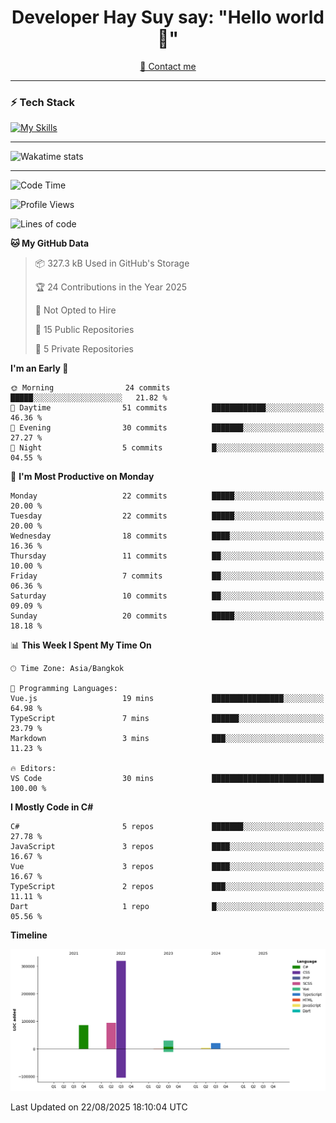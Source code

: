 <h1 align="center">Developer Hay Suy say: "Hello world 👋"</h1>

<p align="center">
  <a href="quoclam4a@gmail.com">📧 Contact me</a>
</p>

---

### ⚡ Tech Stack

[![My Skills](https://skillicons.dev/icons?i=aws,angular,azure,react,vue,flutter,apple,bitbucket,bootstrap,bun,cs,cloudflare,css,dart,discord,docker,figma,git,github,gitlab,html,js,linkedin,linux,mongodb,nginx,nodejs,npm,nuxtjs,postgres,postman,ts,vite,vscode,windows,visualstudio&perline=15)](https://skillicons.dev)

---

![Wakatime stats](https://github-readme-stats.vercel.app/api/wakatime?username=DeveloperHaySuy&layout=compact&theme=dark)

---

<!--START_SECTION:waka-->
![Code Time](http://img.shields.io/badge/Code%20Time-572%20hrs%2052%20mins-blue)

![Profile Views](http://img.shields.io/badge/Profile%20Views-67-blue)

![Lines of code](https://img.shields.io/badge/From%20Hello%20World%20I%27ve%20Written-553.6%20thousand%20lines%20of%20code-blue)

**🐱 My GitHub Data** 

> 📦 327.3 kB Used in GitHub's Storage 
 > 
> 🏆 24 Contributions in the Year 2025
 > 
> 🚫 Not Opted to Hire
 > 
> 📜 15 Public Repositories 
 > 
> 🔑 5 Private Repositories 
 > 
**I'm an Early 🐤** 

```text
🌞 Morning                24 commits          █████░░░░░░░░░░░░░░░░░░░░   21.82 % 
🌆 Daytime                51 commits          ████████████░░░░░░░░░░░░░   46.36 % 
🌃 Evening                30 commits          ███████░░░░░░░░░░░░░░░░░░   27.27 % 
🌙 Night                  5 commits           █░░░░░░░░░░░░░░░░░░░░░░░░   04.55 % 
```
📅 **I'm Most Productive on Monday** 

```text
Monday                   22 commits          █████░░░░░░░░░░░░░░░░░░░░   20.00 % 
Tuesday                  22 commits          █████░░░░░░░░░░░░░░░░░░░░   20.00 % 
Wednesday                18 commits          ████░░░░░░░░░░░░░░░░░░░░░   16.36 % 
Thursday                 11 commits          ██░░░░░░░░░░░░░░░░░░░░░░░   10.00 % 
Friday                   7 commits           ██░░░░░░░░░░░░░░░░░░░░░░░   06.36 % 
Saturday                 10 commits          ██░░░░░░░░░░░░░░░░░░░░░░░   09.09 % 
Sunday                   20 commits          █████░░░░░░░░░░░░░░░░░░░░   18.18 % 
```


📊 **This Week I Spent My Time On** 

```text
🕑︎ Time Zone: Asia/Bangkok

💬 Programming Languages: 
Vue.js                   19 mins             ████████████████░░░░░░░░░   64.98 % 
TypeScript               7 mins              ██████░░░░░░░░░░░░░░░░░░░   23.79 % 
Markdown                 3 mins              ███░░░░░░░░░░░░░░░░░░░░░░   11.23 % 

🔥 Editors: 
VS Code                  30 mins             █████████████████████████   100.00 % 
```

**I Mostly Code in C#** 

```text
C#                       5 repos             ███████░░░░░░░░░░░░░░░░░░   27.78 % 
JavaScript               3 repos             ████░░░░░░░░░░░░░░░░░░░░░   16.67 % 
Vue                      3 repos             ████░░░░░░░░░░░░░░░░░░░░░   16.67 % 
TypeScript               2 repos             ███░░░░░░░░░░░░░░░░░░░░░░   11.11 % 
Dart                     1 repo              █░░░░░░░░░░░░░░░░░░░░░░░░   05.56 % 
```



**Timeline**

![Lines of Code chart](https://raw.githubusercontent.com/QuocLam98/QuocLam98/main/assets/bar_graph.png)


 Last Updated on 22/08/2025 18:10:04 UTC
<!--END_SECTION:waka-->
